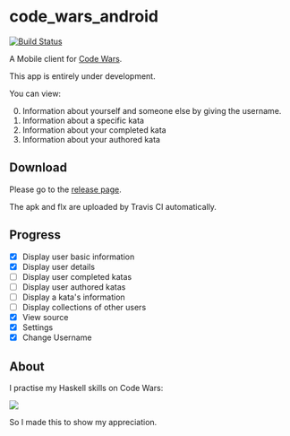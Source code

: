 # code_wars_android

[![Build Status](https://travis-ci.org/ice1000/code_wars_android.svg?branch=master)](https://travis-ci.org/ice1000/code_wars_android)

A Mobile client for [Code Wars](https://www.codewars.com).

This app is entirely under development.

You can view:

0. Information about yourself and someone else by giving the username.
0. Information about a specific kata
0. Information about your completed kata
0. Information about your authored kata

## Download

Please go to the [release page](https://github.com/ice1000/code_wars_android/releases).

The apk and flx are uploaded by Travis CI automatically.

## Progress

- [X] Display user basic information
- [X] Display user details
- [ ] Display user completed katas
- [ ] Display user authored katas
- [ ] Display a kata's information
- [ ] Display collections of other users
- [X] View source
- [X] Settings
- [X] Change Username

## About

I practise my Haskell skills on Code Wars:

[![](https://www.codewars.com/users/ice1000/badges/large)](https://www.codewars.com/users/ice1000)

So I made this to show my appreciation.
